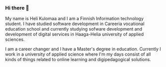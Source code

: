 ### Hi there 👋

My name is Heli Kulomaa and I am a Finnish Information technology student. I have studied software development in Careeria vocational education school and currently studying sofware development and development of digital services in Haaga-Helia university of applied sciences.

I am a career changer and I have a Master's degree in education. Currently I work in a university of applied science where I'm my days consist of all kinds of things related to online learning and digipedagogical solutions.






<!--
**helikulomaa/helikulomaa** is a ✨ _special_ ✨ repository because its `README.md` (this file) appears on your GitHub profile.

Here are some ideas to get you started:

- 🔭 I’m currently working on ...
- 🌱 I’m currently learning ...
- 👯 I’m looking to collaborate on ...
- 🤔 I’m looking for help with ...
- 💬 Ask me about ...
- 📫 How to reach me: ...
- 😄 Pronouns: ...
- ⚡ Fun fact: ...
-->
